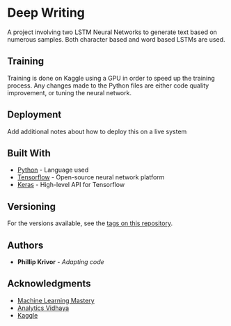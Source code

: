 # Deep Writing

A project involving two LSTM Neural Networks to generate text based on numerous samples. Both character based and word based LSTMs are used.

## Training

Training is done on Kaggle using a GPU in order to speed up the training process. Any changes made to the Python files are either code quality improvement, or tuning the neural network.

## Deployment

Add additional notes about how to deploy this on a live system

## Built With

* [Python](https://www.python.org/) - Language used
* [Tensorflow](https://www.tensorflow.org/) - Open-source neural network platform
* [Keras](https://keras.io/) - High-level API for Tensorflow

## Versioning

For the versions available, see the [tags on this repository](https://github.com/PhilKrivor/deepwriting/tags). 

## Authors

* **Phillip Krivor** - *Adapting code* 

## Acknowledgments

* [Machine Learning Mastery](https://machinelearningmastery.com/text-generation-lstm-recurrent-neural-networks-python-keras/)
* [Analytics Vidhaya](https://www.analyticsvidhya.com/blog/2018/03/text-generation-using-python-nlp/)
* [Kaggle](https://www.kaggle.com/shivamb/beginners-guide-to-text-generation-using-lstms)

